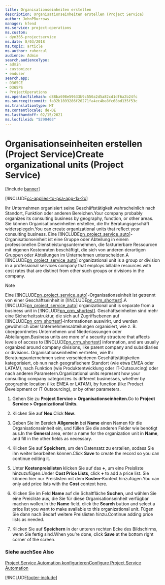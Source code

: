 ```yaml
---
title: Organisationseinheiten erstellen
description: Organisationseinheiten erstellen (Project Service)
author: JohnPBurrows
manager: kfend
ms.service: project-operations
ms.custom:
- dyn365-projectservice
ms.date: 8/03/2018
ms.topic: article
ms.author: ruhercul
audience: Admin
search.audienceType:
- admin
- customizer
- enduser
search.app:
- D365CE
- D365PS
- ProjectOperations
ms.openlocfilehash: d88ba698e59633b9c550a2d5a82cd1df6a2b24fc
ms.sourcegitcommit: fa32b1893286f20271fa4ec4be8fc68bd135f53c
ms.translationtype: HT
ms.contentlocale: de-DE
ms.lasthandoff: 02/15/2021
ms.locfileid: "5290403"
---
```

# <a name="create-organizational-units-project-service"></a><span data-ttu-id="9a5aa-103">Organisationseinheiten erstellen (Project Service)</span><span class="sxs-lookup"><span data-stu-id="9a5aa-103">Create organizational units (Project Service)</span></span>

[!include [banner](../includes/psa-now-project-operations.md)]

[!INCLUDE[cc-applies-to-psa-app-1x-2x](../includes/cc-applies-to-psa-app-1x-2x.md)]

<span data-ttu-id="9a5aa-104">Ihr Unternehmen organisiert seine Geschäftstätigkeit wahrscheinlich nach Standort, Funktion oder anderen Bereichen.</span><span class="sxs-lookup"><span data-stu-id="9a5aa-104">Your company probably organizes its consulting business by geography, function, or other areas.</span></span> <span data-ttu-id="9a5aa-105">Sie können Organisationseinheiten erstellen, die Ihr Beratungsgeschäft widerspiegeln.</span><span class="sxs-lookup"><span data-stu-id="9a5aa-105">You can create organizational units that reflect your consulting business.</span></span> <span data-ttu-id="9a5aa-106">Eine [!INCLUDE[pn_project_service_auto](../includes/pn-project-service-auto.md)]-Organisationseinheit ist eine Gruppe oder Abteilung in einem professionellen Dienstleistungsunternehmen, die fakturierbare Ressourcen mit eigenen Kostenraten beschäftigt, die sich von anderen derartigen Gruppen oder Abteilungen im Unternehmen unterscheiden.</span><span class="sxs-lookup"><span data-stu-id="9a5aa-106">A [!INCLUDE[pn_project_service_auto](../includes/pn-project-service-auto.md)] organizational unit is a group or division in a professional services company that employs billable resources with cost rates that are distinct from other such groups or divisions in the company.</span></span>  
  
> [!NOTE]
>  <span data-ttu-id="9a5aa-107">Eine [!INCLUDE[pn_project_service_auto](../includes/pn-project-service-auto.md)]-Organisationseinheit ist getrennt von einer Geschäftseinheit in [!INCLUDE[pn_crm_shortest](../includes/pn-crm-shortest.md)].</span><span class="sxs-lookup"><span data-stu-id="9a5aa-107">A [!INCLUDE[pn_project_service_auto](../includes/pn-project-service-auto.md)] organizational unit is separate from a business unit in [!INCLUDE[pn_crm_shortest](../includes/pn-crm-shortest.md)].</span></span> <span data-ttu-id="9a5aa-108">Geschäftseinheiten sind mehr eine Sicherheitsstruktur, die sich auf Zugriffsebenen auf [!INCLUDE[pn_crm_shortest](../includes/pn-crm-shortest.md)]-Informationen auswirkt, und werden gewöhnlich über Unternehmensabteilungen organisiert, wie z. B. übergeordnetes Unternehmen und Niederlassungen oder Abteilungen.</span><span class="sxs-lookup"><span data-stu-id="9a5aa-108">Business units are more of a security structure that affects levels of access to [!INCLUDE[pn_crm_shortest](../includes/pn-crm-shortest.md)] information, and are usually organized around company divisions, like parent company and subsidiaries or divisions.</span></span> <span data-ttu-id="9a5aa-109">Organisationseinheiten vertreten, wie Ihr Beratungsunternehmen seine verschiedenen Geschäftstätigkeiten kategorisiert, ob nun nach geografischem Standort (wie etwa EMEA oder LATAM), nach Funktion (wie Produktentwicklung oder IT-Outsourcing) oder nach anderen Parametern.</span><span class="sxs-lookup"><span data-stu-id="9a5aa-109">Organizational units represent how your consulting company categorizes its different businesses, whether by geographic location (like EMEA or LATAM), by function (like Product Development or IT Outsourcing), or by other parameters.</span></span>  
  
1.  <span data-ttu-id="9a5aa-110">Gehen Sie zu **Project Service > Organisationseinheiten**.</span><span class="sxs-lookup"><span data-stu-id="9a5aa-110">Go to **Project Service > Organizational Units**.</span></span>  
  
2.  <span data-ttu-id="9a5aa-111">Klicken Sie auf **Neu**.</span><span class="sxs-lookup"><span data-stu-id="9a5aa-111">Click **New**.</span></span>  
  
3.  <span data-ttu-id="9a5aa-112">Geben Sie im Bereich **Allgemein** bei **Name** einen Namen für die Organisationseinheit ein, und füllen Sie die anderen Felder wie benötigt aus.</span><span class="sxs-lookup"><span data-stu-id="9a5aa-112">In the **General** area, enter a name for the organization unit in **Name**, and fill in the other fields as necessary.</span></span>  
  
4.  <span data-ttu-id="9a5aa-113">Klicken Sie auf **Speichern**, um den Datensatz zu erstellen, sodass Sie ihn weiter bearbeiten können.</span><span class="sxs-lookup"><span data-stu-id="9a5aa-113">Click **Save** to create the record so you can continue editing it.</span></span>  
  
5.  <span data-ttu-id="9a5aa-114">Unter **Kostenpreislisten** klicken Sie auf das **+**, um eine Preisliste hinzuzufügen.</span><span class="sxs-lookup"><span data-stu-id="9a5aa-114">Under **Cost Price Lists**, click **+** to add a price list.</span></span> <span data-ttu-id="9a5aa-115">Sie können hier nur Preislisten mit dem **Kosten**-Kontext hinzufügen.</span><span class="sxs-lookup"><span data-stu-id="9a5aa-115">You can only add price lists with the **Cost** context here.</span></span>  
  
6.  <span data-ttu-id="9a5aa-116">Klicken Sie im Feld **Name** auf die Schaltfläche **Suchen**, und wählen Sie eine Preisliste aus, die Sie für diese Organisationseinheit verfügbar machen wollen.</span><span class="sxs-lookup"><span data-stu-id="9a5aa-116">In the **Name** field, click the **Search** button and select a price list you want to make available to this organizational unit.</span></span> <span data-ttu-id="9a5aa-117">Fügen Sie dann nach Bedarf weitere Preislisten hinzu.</span><span class="sxs-lookup"><span data-stu-id="9a5aa-117">Continue adding price lists as needed.</span></span>  
  
7.  <span data-ttu-id="9a5aa-118">Klicken Sie auf **Speichern** in der unteren rechten Ecke des Bildschirms, wenn Sie fertig sind.</span><span class="sxs-lookup"><span data-stu-id="9a5aa-118">When you’re done, click **Save** at the bottom right corner of the screen.</span></span>  
  
### <a name="see-also"></a><span data-ttu-id="9a5aa-119">Siehe auch</span><span class="sxs-lookup"><span data-stu-id="9a5aa-119">See Also</span></span>  
 [<span data-ttu-id="9a5aa-120">Project Service Automation konfigurieren</span><span class="sxs-lookup"><span data-stu-id="9a5aa-120">Configure Project Service Automation</span></span>](../psa/configure.md)


[!INCLUDE[footer-include](../includes/footer-banner.md)]